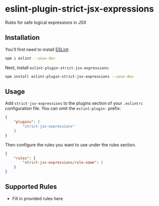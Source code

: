 # eslint-plugin-strict-jsx-expressions

Rules for safe logical expressions in JSX

## Installation

You'll first need to install [ESLint](https://eslint.org/):

```sh
npm i eslint --save-dev
```

Next, install `eslint-plugin-strict-jsx-expressions`:

```sh
npm install eslint-plugin-strict-jsx-expressions --save-dev
```

## Usage

Add `strict-jsx-expressions` to the plugins section of your `.eslintrc` configuration file. You can omit the `eslint-plugin-` prefix:

```json
{
    "plugins": [
        "strict-jsx-expressions"
    ]
}
```


Then configure the rules you want to use under the rules section.

```json
{
    "rules": {
        "strict-jsx-expressions/rule-name": 2
    }
}
```

## Supported Rules

* Fill in provided rules here


